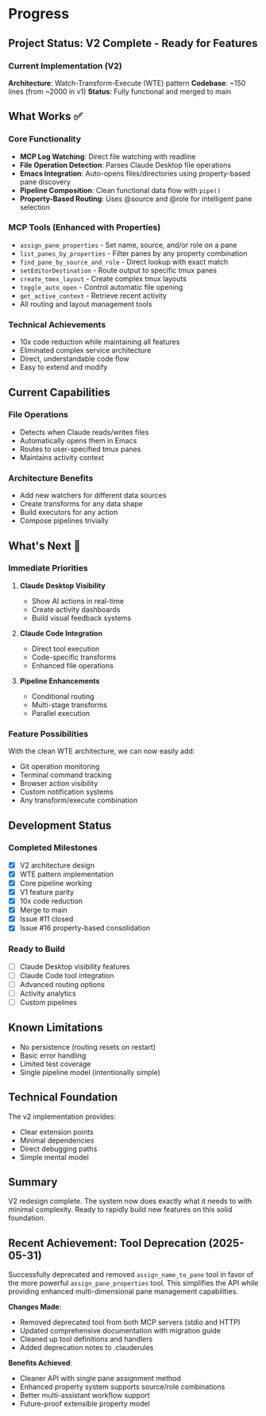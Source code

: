 # Progress

## Project Status: V2 Complete - Ready for Features

### Current Implementation (V2)
**Architecture**: Watch-Transform-Execute (WTE) pattern
**Codebase**: ~150 lines (from ~2000 in v1)
**Status**: Fully functional and merged to main

## What Works ✅

### Core Functionality
- **MCP Log Watching**: Direct file watching with readline
- **File Operation Detection**: Parses Claude Desktop file operations
- **Emacs Integration**: Auto-opens files/directories using property-based pane discovery
- **Pipeline Composition**: Clean functional data flow with `pipe()`
- **Property-Based Routing**: Uses @source and @role for intelligent pane selection

### MCP Tools (Enhanced with Properties)
- `assign_pane_properties` - Set name, source, and/or role on a pane
- `list_panes_by_properties` - Filter panes by any property combination
- `find_pane_by_source_and_role` - Direct lookup with exact match
- `setEditorDestination` - Route output to specific tmux panes
- `create_tmex_layout` - Create complex tmux layouts
- `toggle_auto_open` - Control automatic file opening
- `get_active_context` - Retrieve recent activity
- All routing and layout management tools

### Technical Achievements
- 10x code reduction while maintaining all features
- Eliminated complex service architecture
- Direct, understandable code flow
- Easy to extend and modify

## Current Capabilities

### File Operations
- Detects when Claude reads/writes files
- Automatically opens them in Emacs
- Routes to user-specified tmux panes
- Maintains activity context

### Architecture Benefits
- Add new watchers for different data sources
- Create transforms for any data shape
- Build executors for any action
- Compose pipelines trivially

## What's Next 🚀

### Immediate Priorities
1. **Claude Desktop Visibility**
   - Show AI actions in real-time
   - Create activity dashboards
   - Build visual feedback systems

2. **Claude Code Integration**
   - Direct tool execution
   - Code-specific transforms
   - Enhanced file operations

3. **Pipeline Enhancements**
   - Conditional routing
   - Multi-stage transforms
   - Parallel execution

### Feature Possibilities
With the clean WTE architecture, we can now easily add:
- Git operation monitoring
- Terminal command tracking
- Browser action visibility
- Custom notification systems
- Any transform/execute combination

## Development Status

### Completed Milestones
- [x] V2 architecture design
- [x] WTE pattern implementation
- [x] Core pipeline working
- [x] V1 feature parity
- [x] 10x code reduction
- [x] Merge to main
- [x] Issue #11 closed
- [x] Issue #16 property-based consolidation

### Ready to Build
- [ ] Claude Desktop visibility features
- [ ] Claude Code tool integration
- [ ] Advanced routing options
- [ ] Activity analytics
- [ ] Custom pipelines

## Known Limitations
- No persistence (routing resets on restart)
- Basic error handling
- Limited test coverage
- Single pipeline model (intentionally simple)

## Technical Foundation
The v2 implementation provides:
- Clear extension points
- Minimal dependencies
- Direct debugging paths
- Simple mental model

## Summary
V2 redesign complete. The system now does exactly what it needs to with minimal complexity. Ready to rapidly build new features on this solid foundation.
## Recent Achievement: Tool Deprecation (2025-05-31)

Successfully deprecated and removed `assign_name_to_pane` tool in favor of the more powerful `assign_pane_properties` tool. This simplifies the API while providing enhanced multi-dimensional pane management capabilities.

**Changes Made**:
- Removed deprecated tool from both MCP servers (stdio and HTTP)
- Updated comprehensive documentation with migration guide
- Cleaned up tool definitions and handlers
- Added deprecation notes to .clauderules

**Benefits Achieved**:
- Cleaner API with single pane assignment method
- Enhanced property system supports source/role combinations
- Better multi-assistant workflow support
- Future-proof extensible property model

